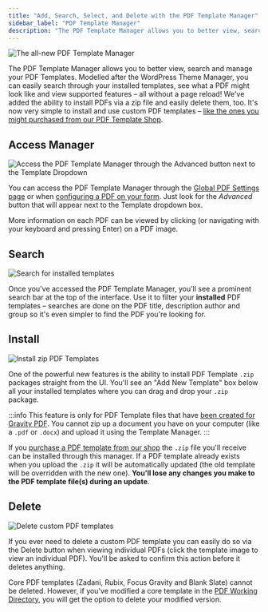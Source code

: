 ```yaml
---
title: "Add, Search, Select, and Delete with the PDF Template Manager"
sidebar_label: "PDF Template Manager"
description: "The PDF Template Manager allows you to better view, search and manage your PDF Templates. You can easily search through your installed templates, see what a PDF might look like and view supported features. You can also install PDFs via a zip file and easily delete them, too."
---
```


![The all-new PDF Template Manager](https://resources.gravitypdf.com/uploads/2017/03/updating-advanced-template-selector.png)

The PDF Template Manager allows you to better view, search and manage your PDF Templates. Modelled after the WordPress Theme Manager, you can easily search through your installed templates, see what a PDF might look like and view supported features – all without a page reload! We've added the ability to install PDFs via a zip file and easily delete them, too. It's now very simple to install and use custom PDF templates – [like the ones you might purchased from our PDF Template Shop](https://gravitypdf.com/template-shop/).

## Access Manager

![Access the PDF Template Manager through the Advanced button next to the Template Dropdown](https://resources.gravitypdf.com/uploads/2017/03/access.png)

You can access the PDF Template Manager through the [Global PDF Settings page](user-global-settings.md#default-template) or when [configuring a PDF on your form](user-setup-pdf.md#template). Just look for the *Advanced* button that will appear next to the Template dropdown box.

More information on each PDF can be viewed by clicking (or navigating with your keyboard and pressing Enter) on a PDF image.

## Search

![Search for installed templates](https://resources.gravitypdf.com/uploads/2017/03/search.png)

Once you've accessed the PDF Template Manager, you'll see a prominent search bar at the top of the interface. Use it to filter your **installed** PDF templates – searches are done on the PDF title, description author and group so it's even simpler to find the PDF you're looking for.

## Install

![Install zip PDF Templates](https://resources.gravitypdf.com/uploads/2017/03/installing.png)

One of the powerful new features is the ability to install PDF Template `.zip` packages straight from the UI. You'll see an "Add New Template" box below all your installed templates where you can drag and drop your `.zip` package.

:::info
This feature is only for PDF Template files that have [been created for Gravity PDF](developer-start-customising.md). You cannot zip up a document you have on your computer (like a `.pdf` or `.docx`) and upload it using the Template Manager.
:::

If you [purchase a PDF template from our shop](https://gravitypdf.com/shop/) the `.zip` file you'll receive can be installed through this manager. If a PDF template already exists when you upload the `.zip` it will be automatically updated (the old template will be overridden with the new one). **You’ll lose any changes you make to the PDF template file(s) during an update**.

## Delete

![Delete custom PDF templates](https://resources.gravitypdf.com/uploads/2017/03/details-page-delete.png)

If you ever need to delete a custom PDF template you can easily do so via the Delete button when viewing individual PDFs (click the template image to view an individual PDF). You'll be asked to confirm this action before it deletes anything.

Core PDF templates (Zadani, Rubix, Focus Gravity and Blank Slate) cannot be deleted. However, if you've modified a core template in the [PDF Working Directory](developer-first-custom-pdf.md#working-directory), you will get the option to delete your modified version.
